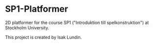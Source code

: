 # SP1-Platformer
2D platformer for the course SP1 ("Introduktion till spelkonstruktion") at Stockholm University.

This project is created by Isak Lundin.
